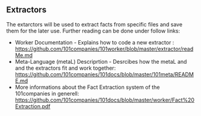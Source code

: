 ## Extractors

The extarctors will be used to extract facts from specific files and save them for the later use. Further reading can be done under follow links:

* Worker Documentation - Explains how to code a new extractor :  https://github.com/101companies/101worker/blob/master/extractor/readMe.md
* Meta-Language (metaL) Descriprtion - Desrcibes how the metaL and and the extractors fit and work together: https://github.com/101companies/101docs/blob/master/101meta/README.md
* More informations about the Fact Extraction system of the 101companies in generell: https://github.com/101companies/101docs/blob/master/worker/Fact%20Extraction.pdf
